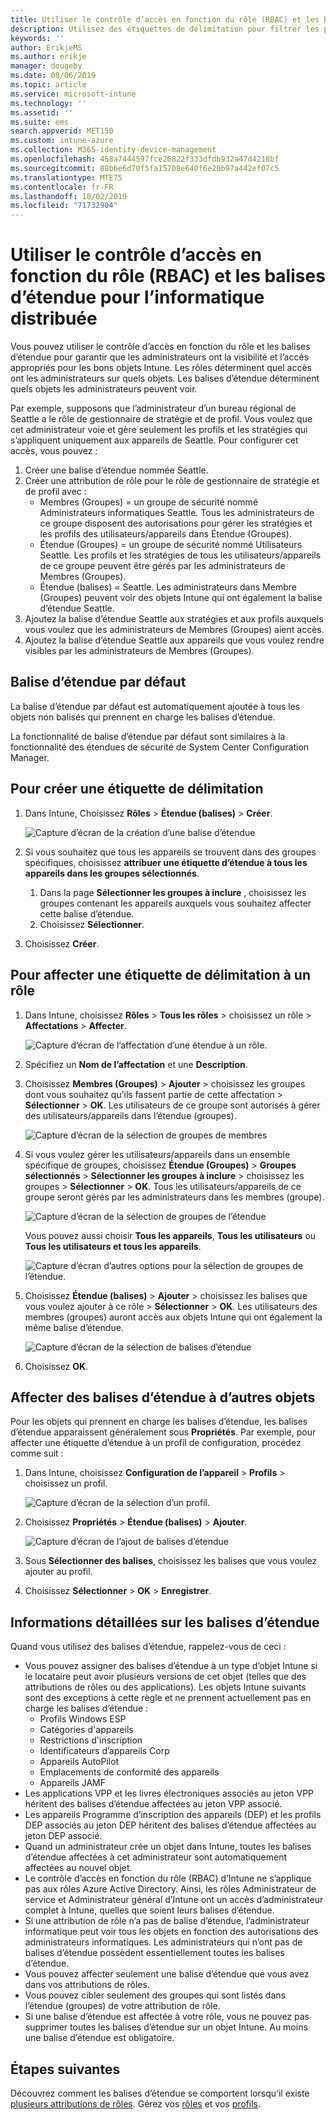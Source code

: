 ```yaml
---
title: Utiliser le contrôle d’accès en fonction du rôle (RBAC) et les balises d’étendue pour les distribuer dans Intune | Microsoft Docs
description: Utilisez des étiquettes de délimitation pour filtrer les profils de configuration de manière à n’afficher que certains rôles.
keywords: ''
author: ErikjeMS
ms.author: erikje
manager: dougeby
ms.date: 08/06/2019
ms.topic: article
ms.service: microsoft-intune
ms.technology: ''
ms.assetid: ''
ms.suite: ems
search.appverid: MET150
ms.custom: intune-azure
ms.collection: M365-identity-device-management
ms.openlocfilehash: 458a7444597fce26822f333dfdb932a47d4218bf
ms.sourcegitcommit: 88b6e6d70f5fa15708e640f6e20b97a442ef07c5
ms.translationtype: MTE75
ms.contentlocale: fr-FR
ms.lasthandoff: 10/02/2019
ms.locfileid: "71732904"
---
```

# <a name="use-role-based-access-control-rbac-and-scope-tags-for-distributed-it"></a>Utiliser le contrôle d’accès en fonction du rôle (RBAC) et les balises d’étendue pour l’informatique distribuée

Vous pouvez utiliser le contrôle d’accès en fonction du rôle et les balises d’étendue pour garantir que les administrateurs ont la visibilité et l’accès appropriés pour les bons objets Intune. Les rôles déterminent quel accès ont les administrateurs sur quels objets. Les balises d’étendue déterminent quels objets les administrateurs peuvent voir.

Par exemple, supposons que l’administrateur d’un bureau régional de Seattle a le rôle de gestionnaire de stratégie et de profil. Vous voulez que cet administrateur voie et gère seulement les profils et les stratégies qui s’appliquent uniquement aux appareils de Seattle. Pour configurer cet accès, vous pouvez :

1. Créer une balise d’étendue nommée Seattle.
2. Créer une attribution de rôle pour le rôle de gestionnaire de stratégie et de profil avec : 
    - Membres (Groupes) = un groupe de sécurité nommé Administrateurs informatiques Seattle. Tous les administrateurs de ce groupe disposent des autorisations pour gérer les stratégies et les profils des utilisateurs/appareils dans Étendue (Groupes).
    - Étendue (Groupes) = un groupe de sécurité nommé Utilisateurs Seattle. Les profils et les stratégies de tous les utilisateurs/appareils de ce groupe peuvent être gérés par les administrateurs de Membres (Groupes). 
    - Étendue (balises) = Seattle. Les administrateurs dans Membre (Groupes) peuvent voir des objets Intune qui ont également la balise d’étendue Seattle.
3. Ajoutez la balise d’étendue Seattle aux stratégies et aux profils auxquels vous voulez que les administrateurs de Membres (Groupes) aient accès.
4. Ajoutez la balise d’étendue Seattle aux appareils que vous voulez rendre visibles par les administrateurs de Membres (Groupes). 

## <a name="default-scope-tag"></a>Balise d’étendue par défaut
La balise d’étendue par défaut est automatiquement ajoutée à tous les objets non balisés qui prennent en charge les balises d’étendue.

La fonctionnalité de balise d’étendue par défaut sont similaires à la fonctionnalité des étendues de sécurité de System Center Configuration Manager. 

## <a name="to-create-a-scope-tag"></a>Pour créer une étiquette de délimitation

1. Dans Intune, Choisissez **Rôles** > **Étendue (balises)**  > **Créer**.

    ![Capture d’écran de la création d’une balise d’étendue](./media/scope-tags/create-scope-tag.png)

3. Si vous souhaitez que tous les appareils se trouvent dans des groupes spécifiques, choisissez **attribuer une étiquette d’étendue à tous les appareils dans les groupes sélectionnés**.
    1. Dans la page **Sélectionner les groupes à inclure** , choisissez les groupes contenant les appareils auxquels vous souhaitez affecter cette balise d’étendue.
    2. Choisissez **Sélectionner**.
4. Choisissez **Créer**.

## <a name="to-assign-a-scope-tag-to-a-role"></a>Pour affecter une étiquette de délimitation à un rôle

1. Dans Intune, choisissez **Rôles** > **Tous les rôles** > choisissez un rôle > **Affectations** > **Affecter**.

    ![Capture d’écran de l’affectation d’une étendue à un rôle.](./media/scope-tags/assign-scope-to-role.png)

2. Spécifiez un **Nom de l’affectation** et une **Description**.
3. Choisissez **Membres (Groupes)**  > **Ajouter** > choisissez les groupes dont vous souhaitez qu’ils fassent partie de cette affectation > **Sélectionner** >  **OK**. Les utilisateurs de ce groupe sont autorisés à gérer des utilisateurs/appareils dans l’étendue (groupes).

    ![Capture d’écran de la sélection de groupes de membres](./media/scope-tags/select-member-groups.png)

4. Si vous voulez gérer les utilisateurs/appareils dans un ensemble spécifique de groupes, choisissez **Étendue (Groupes)**  > **Groupes sélectionnés** > **Sélectionner les groupes à inclure** > choisissez les groupes > **Sélectionner** > **OK**. Tous les utilisateurs/appareils de ce groupe seront gérés par les administrateurs dans les membres (groupe).

    ![Capture d’écran de la sélection de groupes de l’étendue](./media/scope-tags/select-scope-groups.png)

    Vous pouvez aussi choisir **Tous les appareils**, **Tous les utilisateurs** ou **Tous les utilisateurs et tous les appareils**.

    ![Capture d’écran d’autres options pour la sélection de groupes de l’étendue.](./media/scope-tags/scope-group-other-options.png)
    
5. Choisissez **Étendue (balises)**  > **Ajouter** > choisissez les balises que vous voulez ajouter à ce rôle > **Sélectionner** > **OK**. Les utilisateurs des membres (groupes) auront accès aux objets Intune qui ont également la même balise d’étendue.

    ![Capture d’écran de la sélection de balises d’étendue](./media/scope-tags/select-scope-tags.png)

6. Choisissez **OK**. 

## <a name="assign-scope-tags-to-other-objects"></a>Affecter des balises d’étendue à d’autres objets

Pour les objets qui prennent en charge les balises d’étendue, les balises d’étendue apparaissent généralement sous **Propriétés**. Par exemple, pour affecter une étiquette d’étendue à un profil de configuration, procédez comme suit :

1. Dans Intune, choisissez **Configuration de l’appareil** > **Profils** > choisissez un profil.

    ![Capture d’écran de la sélection d’un profil.](./media/scope-tags/choose-profile.png)

2. Choisissez **Propriétés** > **Étendue (balises)**  > **Ajouter**.

    ![Capture d’écran de l’ajout de balises d’étendue](./media/scope-tags/add-scope-tags.png)

3. Sous **Sélectionner des balises**, choisissez les balises que vous voulez ajouter au profil.
4. Choisissez **Sélectionner** > **OK** > **Enregistrer**.


## <a name="scope-tag-details"></a>Informations détaillées sur les balises d’étendue
Quand vous utilisez des balises d’étendue, rappelez-vous de ceci : 

- Vous pouvez assigner des balises d’étendue à un type d’objet Intune si le locataire peut avoir plusieurs versions de cet objet (telles que des attributions de rôles ou des applications).
  Les objets Intune suivants sont des exceptions à cette règle et ne prennent actuellement pas en charge les balises d’étendue :
    - Profils Windows ESP
    - Catégories d'appareils
    - Restrictions d'inscription
    - Identificateurs d’appareils Corp
    - Appareils AutoPilot
    - Emplacements de conformité des appareils
    - Appareils JAMF
- Les applications VPP et les livres électroniques associés au jeton VPP héritent des balises d’étendue affectées au jeton VPP associé.
- Les appareils Programme d’inscription des appareils (DEP) et les profils DEP associés au jeton DEP héritent des balises d’étendue affectées au jeton DEP associé.
- Quand un administrateur crée un objet dans Intune, toutes les balises d’étendue affectées à cet administrateur sont automatiquement affectées au nouvel objet.
- Le contrôle d’accès en fonction du rôle (RBAC) d’Intune ne s’applique pas aux rôles Azure Active Directory. Ainsi, les rôles Administrateur de service et Administrateur général d’Intune ont un accès d’administrateur complet à Intune, quelles que soient leurs balises d’étendue.
- Si une attribution de rôle n’a pas de balise d’étendue, l’administrateur informatique peut voir tous les objets en fonction des autorisations des administrateurs informatiques. Les administrateurs qui n’ont pas de balises d’étendue possèdent essentiellement toutes les balises d’étendue.
- Vous pouvez affecter seulement une balise d’étendue que vous avez dans vos attributions de rôles.
- Vous pouvez cibler seulement des groupes qui sont listés dans l’étendue (groupes) de votre attribution de rôle.
- Si une balise d’étendue est affectée à votre rôle, vous ne pouvez pas supprimer toutes les balises d’étendue sur un objet Intune. Au moins une balise d’étendue est obligatoire.

## <a name="next-steps"></a>Étapes suivantes

Découvrez comment les balises d’étendue se comportent lorsqu’il existe [plusieurs attributions de rôles](role-based-access-control.md#multiple-role-assignments).
Gérez vos [rôles](role-based-access-control.md) et vos [profils](../configuration/device-profile-assign.md).
